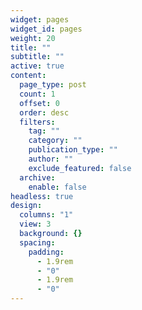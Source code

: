 ```yaml
---
widget: pages
widget_id: pages
weight: 20
title: ""
subtitle: ""
active: true
content:
  page_type: post
  count: 1
  offset: 0
  order: desc
  filters:
    tag: ""
    category: ""
    publication_type: ""
    author: ""
    exclude_featured: false
  archive:
    enable: false
headless: true
design:
  columns: "1"
  view: 3
  background: {}
  spacing:
    padding:
      - 1.9rem
      - "0"
      - 1.9rem
      - "0"
---
```

